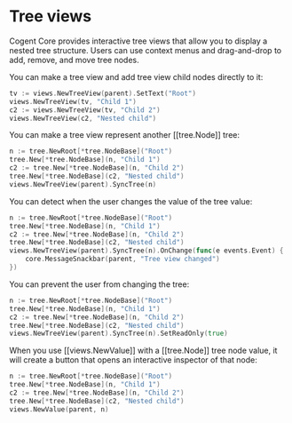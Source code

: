# Tree views

Cogent Core provides interactive tree views that allow you to display a nested tree structure. Users can use context menus and drag-and-drop to add, remove, and move tree nodes.

You can make a tree view and add tree view child nodes directly to it:

```Go
tv := views.NewTreeView(parent).SetText("Root")
views.NewTreeView(tv, "Child 1")
c2 := views.NewTreeView(tv, "Child 2")
views.NewTreeView(c2, "Nested child")
```

You can make a tree view represent another [[tree.Node]] tree:

```Go
n := tree.NewRoot[*tree.NodeBase]("Root")
tree.New[*tree.NodeBase](n, "Child 1")
c2 := tree.New[*tree.NodeBase](n, "Child 2")
tree.New[*tree.NodeBase](c2, "Nested child")
views.NewTreeView(parent).SyncTree(n)
```

You can detect when the user changes the value of the tree value:

```Go
n := tree.NewRoot[*tree.NodeBase]("Root")
tree.New[*tree.NodeBase](n, "Child 1")
c2 := tree.New[*tree.NodeBase](n, "Child 2")
tree.New[*tree.NodeBase](c2, "Nested child")
views.NewTreeView(parent).SyncTree(n).OnChange(func(e events.Event) {
    core.MessageSnackbar(parent, "Tree view changed")
})
```

You can prevent the user from changing the tree:

```Go
n := tree.NewRoot[*tree.NodeBase]("Root")
tree.New[*tree.NodeBase](n, "Child 1")
c2 := tree.New[*tree.NodeBase](n, "Child 2")
tree.New[*tree.NodeBase](c2, "Nested child")
views.NewTreeView(parent).SyncTree(n).SetReadOnly(true)
```

When you use [[views.NewValue]] with a [[tree.Node]] tree node value, it will create a button that opens an interactive inspector of that node:

```Go
n := tree.NewRoot[*tree.NodeBase]("Root")
tree.New[*tree.NodeBase](n, "Child 1")
c2 := tree.New[*tree.NodeBase](n, "Child 2")
tree.New[*tree.NodeBase](c2, "Nested child")
views.NewValue(parent, n)
```
